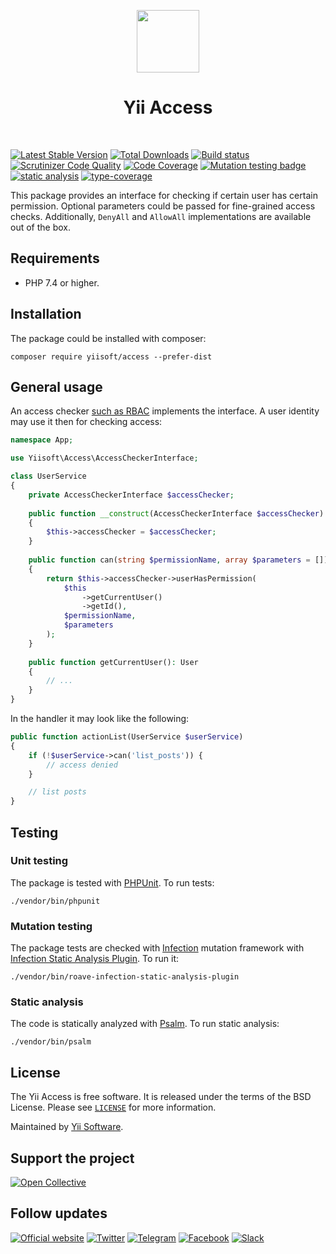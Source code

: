 <p align="center">
    <a href="https://github.com/yiisoft" target="_blank">
        <img src="https://yiisoft.github.io/docs/images/yii_logo.svg" height="100px">
    </a>
    <h1 align="center">Yii Access</h1>
    <br>
</p>

[![Latest Stable Version](https://poser.pugx.org/yiisoft/access/v/stable.png)](https://packagist.org/packages/yiisoft/access)
[![Total Downloads](https://poser.pugx.org/yiisoft/access/downloads.png)](https://packagist.org/packages/yiisoft/access)
[![Build status](https://github.com/yiisoft/access/workflows/build/badge.svg)](https://github.com/yiisoft/access/actions?query=workflow%3Abuild)
[![Scrutinizer Code Quality](https://scrutinizer-ci.com/g/yiisoft/access/badges/quality-score.png?b=master)](https://scrutinizer-ci.com/g/yiisoft/access/?branch=master)
[![Code Coverage](https://scrutinizer-ci.com/g/yiisoft/access/badges/coverage.png?b=master)](https://scrutinizer-ci.com/g/yiisoft/access/?branch=master)
[![Mutation testing badge](https://img.shields.io/endpoint?style=flat&url=https%3A%2F%2Fbadge-api.stryker-mutator.io%2Fgithub.com%2Fyiisoft%2Faccess%2Fmaster)](https://dashboard.stryker-mutator.io/reports/github.com/yiisoft/access/master)
[![static analysis](https://github.com/yiisoft/access/workflows/static%20analysis/badge.svg)](https://github.com/yiisoft/access/actions?query=workflow%3A%22static+analysis%22)
[![type-coverage](https://shepherd.dev/github/yiisoft/access/coverage.svg)](https://shepherd.dev/github/yiisoft/access)

This package provides an interface for checking if certain user has certain permission. Optional parameters could be passed
for fine-grained access checks. Additionally, `DenyAll` and `AllowAll` implementations are available out of the box.

## Requirements

- PHP 7.4 or higher.

## Installation

The package could be installed with composer:

```shell
composer require yiisoft/access --prefer-dist
```

## General usage
 
An access checker [such as RBAC](https://github.com/yiisoft/rbac) implements the interface. A user identity may use it 
then for checking access:
 
```php
namespace App;

use Yiisoft\Access\AccessCheckerInterface;

class UserService
{
    private AccessCheckerInterface $accessChecker;
    
    public function __construct(AccessCheckerInterface $accessChecker)
    {
        $this->accessChecker = $accessChecker;
    }
    
    public function can(string $permissionName, array $parameters = []): bool
    {
        return $this->accessChecker->userHasPermission(
            $this
                ->getCurrentUser()
                ->getId(),
            $permissionName,
            $parameters
        );
    }
    
    public function getCurrentUser(): User
    {
        // ...
    }
}
```
 
In the handler it may look like the following:
 
```php
public function actionList(UserService $userService)
{
    if (!$userService->can('list_posts')) {
        // access denied
    }

    // list posts
}
```

## Testing

### Unit testing

The package is tested with [PHPUnit](https://phpunit.de/). To run tests:

```shell
./vendor/bin/phpunit
```

### Mutation testing

The package tests are checked with [Infection](https://infection.github.io/) mutation framework with
[Infection Static Analysis Plugin](https://github.com/Roave/infection-static-analysis-plugin). To run it:

```shell
./vendor/bin/roave-infection-static-analysis-plugin
```

### Static analysis

The code is statically analyzed with [Psalm](https://psalm.dev/). To run static analysis:

```shell
./vendor/bin/psalm
```

## License

The Yii Access is free software. It is released under the terms of the BSD License.
Please see [`LICENSE`](./LICENSE.md) for more information.

Maintained by [Yii Software](https://www.yiiframework.com/).

## Support the project

[![Open Collective](https://img.shields.io/badge/Open%20Collective-sponsor-7eadf1?logo=open%20collective&logoColor=7eadf1&labelColor=555555)](https://opencollective.com/yiisoft)

## Follow updates

[![Official website](https://img.shields.io/badge/Powered_by-Yii_Framework-green.svg?style=flat)](https://www.yiiframework.com/)
[![Twitter](https://img.shields.io/badge/twitter-follow-1DA1F2?logo=twitter&logoColor=1DA1F2&labelColor=555555?style=flat)](https://twitter.com/yiiframework)
[![Telegram](https://img.shields.io/badge/telegram-join-1DA1F2?style=flat&logo=telegram)](https://t.me/yii3en)
[![Facebook](https://img.shields.io/badge/facebook-join-1DA1F2?style=flat&logo=facebook&logoColor=ffffff)](https://www.facebook.com/groups/yiitalk)
[![Slack](https://img.shields.io/badge/slack-join-1DA1F2?style=flat&logo=slack)](https://yiiframework.com/go/slack)
